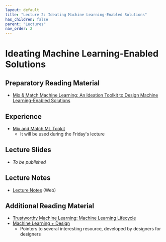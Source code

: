 ```yaml
---
layout: default
title: "Lecture 2: Ideating Machine Learning-Enabled Solutions"
has_children: false
parent: "Lectures"
nav_order: 2
---
```


# Ideating Machine Learning-Enabled Solutions

## Preparatory Reading Material

- [Mix & Match Machine Learning: An Ideation Toolkit to Design Machine Learning-Enabled Solutions](https://dl.acm.org/doi/pdf/10.1145/3569009.3572739)


## Experience

- [Mix and Match ML Tookit](https://mixmatchmltoolkit.github.io)
   - It will be used during the Friday's lecture

## Lecture Slides

- *To be published*

## Lecture Notes

- [Lecture Notes](https://surfdrive.surf.nl/files/index.php/s/RyBCGg8LJ1HgXFG) (Web)

## Additional Reading Material

- [Trustworthy Machine Learning: Machine Learning Lifecycle](http://www.trustworthymachinelearning.com/trustworthymachinelearning-02.htm)
 - [Machine Learning + Design](https://machinelearning.design/)
   - Pointers to several interesting resource, developed by designers for designers 